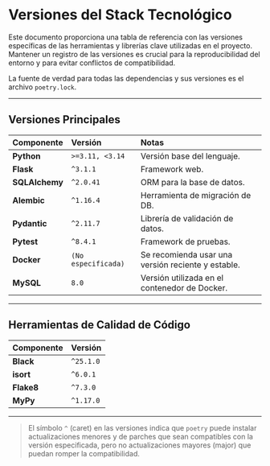 # Versiones del Stack Tecnológico

Este documento proporciona una tabla de referencia con las versiones específicas de las herramientas y librerías clave utilizadas en el proyecto. Mantener un registro de las versiones es crucial para la reproducibilidad del entorno y para evitar conflictos de compatibilidad.

La fuente de verdad para todas las dependencias y sus versiones es el archivo `poetry.lock`.

---

## Versiones Principales

| Componente | Versión | Notas |
| :--- | :--- | :--- |
| **Python** | `>=3.11, <3.14` | Versión base del lenguaje. |
| **Flask** | `^3.1.1` | Framework web. |
| **SQLAlchemy**| `^2.0.41` | ORM para la base de datos. |
| **Alembic** | `^1.16.4` | Herramienta de migración de DB. |
| **Pydantic** | `^2.11.7` | Librería de validación de datos. |
| **Pytest** | `^8.4.1` | Framework de pruebas. |
| **Docker** | `(No especificada)`| Se recomienda usar una versión reciente y estable. |
| **MySQL** | `8.0` | Versión utilizada en el contenedor de Docker. |

---

## Herramientas de Calidad de Código

| Componente | Versión |
| :--- | :--- |
| **Black** | `^25.1.0` |
| **isort** | `^6.0.1` |
| **Flake8** | `^7.3.0` |
| **MyPy** | `^1.17.0` |

---

> El símbolo `^` (caret) en las versiones indica que `poetry` puede instalar actualizaciones menores y de parches que sean compatibles con la versión especificada, pero no actualizaciones mayores (major) que puedan romper la compatibilidad. 